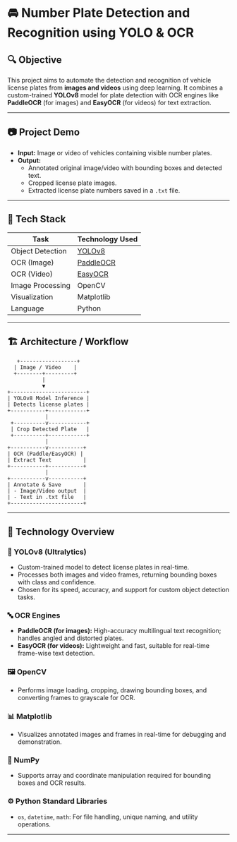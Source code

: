 # 🚘 Number Plate Detection and Recognition using YOLO & OCR

## 🔍 Objective
This project aims to automate the detection and recognition of vehicle license plates from **images and videos** using deep learning. It combines a custom-trained **YOLOv8** model for plate detection with OCR engines like **PaddleOCR** (for images) and **EasyOCR** (for videos) for text extraction.

---

## 📷 Project Demo

- **Input:** Image or video of vehicles containing visible number plates.
- **Output:**
  - Annotated original image/video with bounding boxes and detected text.
  - Cropped license plate images.
  - Extracted license plate numbers saved in a `.txt` file.

---

## 🧠 Tech Stack

| Task                | Technology Used     |
|---------------------|---------------------|
| Object Detection    | [YOLOv8](https://github.com/ultralytics/ultralytics) |
| OCR (Image)         | [PaddleOCR](https://github.com/PaddlePaddle/PaddleOCR) |
| OCR (Video)         | [EasyOCR](https://github.com/JaidedAI/EasyOCR) |
| Image Processing    | OpenCV              |
| Visualization       | Matplotlib          |
| Language            | Python              |

---

## 🏗️ Architecture / Workflow

       +------------------+
      | Image / Video    |
      +--------+---------+
               |
               ▼
    +------------------------+
    | YOLOv8 Model Inference |
    | Detects license plates |
    +-----------+------------+
                |
     +----------v------------+
     | Crop Detected Plate   |
     +----------+------------+
                |
    +-----------v-----------+
    | OCR (Paddle/EasyOCR) |
    | Extract Text          |
    +-----------+-----------+
                |
    +-----------v-----------+
    | Annotate & Save       |
    | - Image/Video output  |
    | - Text in .txt file   |
    +-----------------------+



---

## 🔧 Technology Overview

### 🧠 YOLOv8 (Ultralytics)
- Custom-trained model to detect license plates in real-time.
- Processes both images and video frames, returning bounding boxes with class and confidence.
- Chosen for its speed, accuracy, and support for custom object detection tasks.

### 🔤 OCR Engines
- **PaddleOCR (for images):** High-accuracy multilingual text recognition; handles angled and distorted plates.
- **EasyOCR (for videos):** Lightweight and fast, suitable for real-time frame-wise text detection.

### 🖼 OpenCV
- Performs image loading, cropping, drawing bounding boxes, and converting frames to grayscale for OCR.

### 📊 Matplotlib
- Visualizes annotated images and frames in real-time for debugging and demonstration.

### 🔣 NumPy
- Supports array and coordinate manipulation required for bounding boxes and OCR results.

### ⚙️ Python Standard Libraries
- `os`, `datetime`, `math`: For file handling, unique naming, and utility operations.

---


